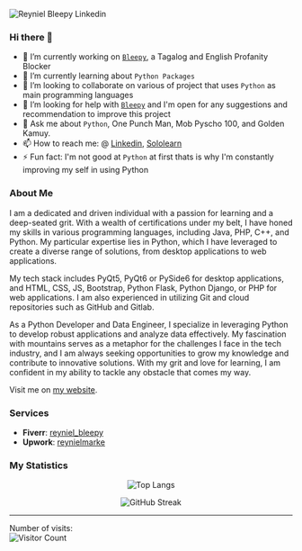 ![Reyniel Bleepy Linkedin](https://github.com/reyniel26/reyniel26/assets/58727783/a8e1ff6e-2882-4ca1-af9e-78a2ed68f3f0)


### Hi there 👋

- 🔭 I’m currently working on [`Bleepy`](https://github.com/reyniel26/bleepy), a Tagalog and English Profanity Blocker
- 🌱 I’m currently learning about `Python Packages` 
- 👯 I’m looking to collaborate on various of project that uses `Python` as main programming languages
- 🤔 I’m looking for help with [`Bleepy`](https://github.com/reyniel26/bleepy) and I'm open for any suggestions and recommendation to improve this project
- 💬 Ask me about `Python`, One Punch Man, Mob Pyscho 100, and Golden Kamuy. 
- 📫 How to reach me: @ [Linkedin](https://www.linkedin.com/in/rmescamillas/), [Sololearn](https://www.sololearn.com/Profile/10677388/?ref=app)
- ⚡ Fun fact: I'm not good at `Python` at first thats is why I'm constantly improving my self in using Python

### About Me

I am a dedicated and driven individual with a passion for learning and a deep-seated grit. With a wealth of certifications under my belt, I have honed my skills in various programming languages, including Java, PHP, C++, and Python. My particular expertise lies in Python, which I have leveraged to create a diverse range of solutions, from desktop applications to web applications.

My tech stack includes PyQt5, PyQt6 or PySide6 for desktop applications, and HTML, CSS, JS, Bootstrap, Python Flask, Python Django, or PHP for web applications. I am also experienced in utilizing Git and cloud repositories such as GitHub and Gitlab.

As a Python Developer and Data Engineer, I specialize in leveraging Python to develop robust applications and analyze data effectively. My fascination with mountains serves as a metaphor for the challenges I face in the tech industry, and I am always seeking opportunities to grow my knowledge and contribute to innovative solutions. With my grit and love for learning, I am confident in my ability to tackle any obstacle that comes my way.

Visit me on [my website](https://reyniel26.github.io/).

### Services

- **Fiverr**: [reyniel_bleepy](https://www.fiverr.com/reyniel_bleepy)
- **Upwork**: [reynielmarke](https://www.upwork.com/workwith/reynielmarke)



### My Statistics

<div align="center">
 
![Top Langs](https://github-readme-stats.vercel.app/api/top-langs/?username=reyniel26)

 </div>

<div align="center">
 
![GitHub Streak](https://streak-stats.demolab.com/?user=reyniel26)
 
</div>

<hr>

Number of visits: <br>
![Visitor Count](https://profile-counter.glitch.me/reyniel26/count.svg)

